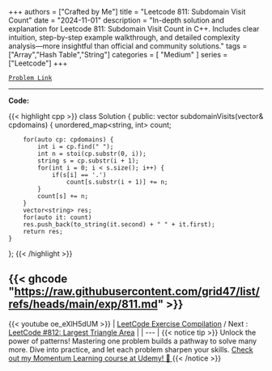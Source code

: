 
+++
authors = ["Crafted by Me"]
title = "Leetcode 811: Subdomain Visit Count"
date = "2024-11-01"
description = "In-depth solution and explanation for Leetcode 811: Subdomain Visit Count in C++. Includes clear intuition, step-by-step example walkthrough, and detailed complexity analysis—more insightful than official and community solutions."
tags = ["Array","Hash Table","String"]
categories = [
    "Medium"
]
series = ["Leetcode"]
+++



[`Problem Link`](https://leetcode.com/problems/subdomain-visit-count/description/)

---

**Code:**

{{< highlight cpp >}}
class Solution {
public:
    vector<string> subdomainVisits(vector<string>& cpdomains) {
        unordered_map<string, int> count;

        for(auto cp: cpdomains) {
            int i = cp.find(" ");
            int n = stoi(cp.substr(0, i));
            string s = cp.substr(i + 1);
            for(int i = 0; i < s.size(); i++) {
                if(s[i] == '.')
                    count[s.substr(i + 1)] += n;
            }
            count[s] += n;
        }
        vector<string> res;
        for(auto it: count)
        res.push_back(to_string(it.second) + " " + it.first);
        return res;
    }
};
{{< /highlight >}}

{{< ghcode "https://raw.githubusercontent.com/grid47/list/refs/heads/main/exp/811.md" >}}
---
{{< youtube oe_eXlH5dUM >}}
| [LeetCode Exercise Compilation](https://grid47.xyz/leetcode/) / Next : [LeetCode #812: Largest Triangle Area](https://grid47.xyz/posts/leetcode_812) |
| --- |
{{< notice tip >}}
Unlock the power of patterns! Mastering one problem builds a pathway to solve many more. Dive into practice, and let each problem sharpen your skills. [Check out my Momentum Learning course at Udemy! 🚀 ](https://www.udemy.com/course/algorithms-and-data-structures-in-cpp/)
{{< /notice >}}

